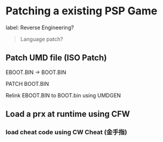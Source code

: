 # Patching a existing PSP Game

label: Reverse Engineering?
> Language patch?
## Patch UMD file (ISO Patch)
EBOOT.BIN -> BOOT.BIN

PATCH BOOT.BIN

Relink EBOOT.BIN to BOOT.bin using UMDGEN

## Load a prx at runtime using CFW

### load cheat code using CW Cheat (金手指)
